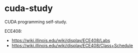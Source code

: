 # cuda-study
CUDA programming self-study. 

ECE408:
* https://wiki.illinois.edu/wiki/display/ECE408/Labs
* https://wiki.illinois.edu/wiki/display/ECE408/Class+Schedule
